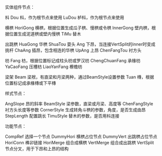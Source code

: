 实体组件节点：

枓
Dou 枓，作为根节点来使用
LuDou 栌枓，作为根节点来使用

横栱
HoriGong 横栱，根据位置生成瓜子栱、慢栱或令栱
InnerGong 壁内栱，根据位置生成泥道栱或壁内慢栱
TiMu 替木

出跳栱
HuaGong 华栱
ShuaTou 耍头
Ang 下昂，当连接VertSplit的inner时变成挑杆
ChaAng 插昂，包含相连的华栱
UpAng 上昂
ChenFangTou 衬方头

枋
Fang 枋，根据位置标记成柱头枋或罗汉枋
ChengChuanFang 承椽枋
YaCaoFang 压槽枋
LiaoYanFang 橑檐枋

梁架
Beam 梁袱，有直梁和月梁两种，通过BeamStyle设置参数
Tuan 槫，根据位置标记成承椽槫或下平槫


样式节点：

AngSlope 昂的斜率
BeamStyle 梁参数，直梁或月梁、高度等
ChenFangStyle 衬方头长度等参数
CornerStyle 生成转角斗栱的参数，角度，是否生成由昂
StepLength 配置跳长
TimuStyle 替木的参数，是否用枓连接


功能节点：

CompRef 选择一个节点
DummyHori 横栱占位节点
DummyVert 出跳栱占位节点
HoriConn 榫卯链接
HoriMerge 组合成横栱
VertMerge 组合成出跳栱
VertSplit 节点分叉，用于下昂和上昂的结构


